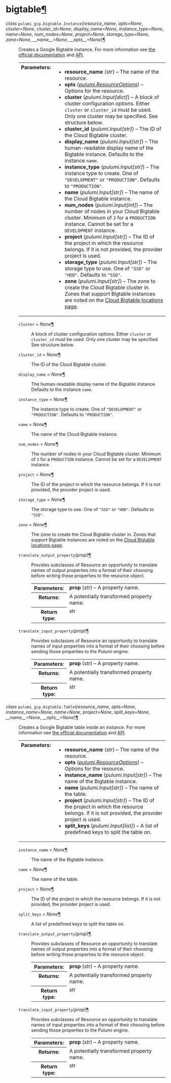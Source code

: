 <div class="section" id="module-pulumi_gcp.bigtable">
<span id="bigtable"></span><h1>bigtable<a class="headerlink" href="#module-pulumi_gcp.bigtable" title="Permalink to this headline">¶</a></h1>
<dl class="class">
<dt id="pulumi_gcp.bigtable.Instance">
<em class="property">class </em><code class="descclassname">pulumi_gcp.bigtable.</code><code class="descname">Instance</code><span class="sig-paren">(</span><em>resource_name</em>, <em>opts=None</em>, <em>cluster=None</em>, <em>cluster_id=None</em>, <em>display_name=None</em>, <em>instance_type=None</em>, <em>name=None</em>, <em>num_nodes=None</em>, <em>project=None</em>, <em>storage_type=None</em>, <em>zone=None</em>, <em>__name__=None</em>, <em>__opts__=None</em><span class="sig-paren">)</span><a class="headerlink" href="#pulumi_gcp.bigtable.Instance" title="Permalink to this definition">¶</a></dt>
<dd><p>Creates a Google Bigtable instance. For more information see
<a class="reference external" href="https://cloud.google.com/bigtable/">the official documentation</a> and
<a class="reference external" href="https://cloud.google.com/bigtable/docs/go/reference">API</a>.</p>
<table class="docutils field-list" frame="void" rules="none">
<col class="field-name" />
<col class="field-body" />
<tbody valign="top">
<tr class="field-odd field"><th class="field-name">Parameters:</th><td class="field-body"><ul class="first last simple">
<li><strong>resource_name</strong> (<em>str</em>) – The name of the resource.</li>
<li><strong>opts</strong> (<a class="reference internal" href="../../pulumi/#pulumi.ResourceOptions" title="pulumi.ResourceOptions"><em>pulumi.ResourceOptions</em></a>) – Options for the resource.</li>
<li><strong>cluster</strong> (<em>pulumi.Input</em><em>[</em><em>dict</em><em>]</em>) – A block of cluster configuration options. Either <code class="docutils literal notranslate"><span class="pre">cluster</span></code> or <code class="docutils literal notranslate"><span class="pre">cluster_id</span></code> must be used. Only one cluster may be specified. See structure below.</li>
<li><strong>cluster_id</strong> (<em>pulumi.Input</em><em>[</em><em>str</em><em>]</em>) – The ID of the Cloud Bigtable cluster.</li>
<li><strong>display_name</strong> (<em>pulumi.Input</em><em>[</em><em>str</em><em>]</em>) – The human-readable display name of the Bigtable instance. Defaults to the instance <code class="docutils literal notranslate"><span class="pre">name</span></code>.</li>
<li><strong>instance_type</strong> (<em>pulumi.Input</em><em>[</em><em>str</em><em>]</em>) – The instance type to create. One of <code class="docutils literal notranslate"><span class="pre">&quot;DEVELOPMENT&quot;</span></code> or <code class="docutils literal notranslate"><span class="pre">&quot;PRODUCTION&quot;</span></code>. Defaults to <code class="docutils literal notranslate"><span class="pre">&quot;PRODUCTION&quot;</span></code>.</li>
<li><strong>name</strong> (<em>pulumi.Input</em><em>[</em><em>str</em><em>]</em>) – The name of the Cloud Bigtable instance.</li>
<li><strong>num_nodes</strong> (<em>pulumi.Input</em><em>[</em><em>int</em><em>]</em>) – The number of nodes in your Cloud Bigtable cluster. Minimum of <code class="docutils literal notranslate"><span class="pre">3</span></code> for a <code class="docutils literal notranslate"><span class="pre">PRODUCTION</span></code> instance. Cannot be set for a <code class="docutils literal notranslate"><span class="pre">DEVELOPMENT</span></code> instance.</li>
<li><strong>project</strong> (<em>pulumi.Input</em><em>[</em><em>str</em><em>]</em>) – The ID of the project in which the resource belongs. If it
is not provided, the provider project is used.</li>
<li><strong>storage_type</strong> (<em>pulumi.Input</em><em>[</em><em>str</em><em>]</em>) – The storage type to use. One of <code class="docutils literal notranslate"><span class="pre">&quot;SSD&quot;</span></code> or <code class="docutils literal notranslate"><span class="pre">&quot;HDD&quot;</span></code>. Defaults to <code class="docutils literal notranslate"><span class="pre">&quot;SSD&quot;</span></code>.</li>
<li><strong>zone</strong> (<em>pulumi.Input</em><em>[</em><em>str</em><em>]</em>) – The zone to create the Cloud Bigtable cluster in. Zones that support Bigtable instances are noted on the <a class="reference external" href="https://cloud.google.com/bigtable/docs/locations">Cloud Bigtable locations page</a>.</li>
</ul>
</td>
</tr>
</tbody>
</table>
<dl class="attribute">
<dt id="pulumi_gcp.bigtable.Instance.cluster">
<code class="descname">cluster</code><em class="property"> = None</em><a class="headerlink" href="#pulumi_gcp.bigtable.Instance.cluster" title="Permalink to this definition">¶</a></dt>
<dd><p>A block of cluster configuration options. Either <code class="docutils literal notranslate"><span class="pre">cluster</span></code> or <code class="docutils literal notranslate"><span class="pre">cluster_id</span></code> must be used. Only one cluster may be specified. See structure below.</p>
</dd></dl>

<dl class="attribute">
<dt id="pulumi_gcp.bigtable.Instance.cluster_id">
<code class="descname">cluster_id</code><em class="property"> = None</em><a class="headerlink" href="#pulumi_gcp.bigtable.Instance.cluster_id" title="Permalink to this definition">¶</a></dt>
<dd><p>The ID of the Cloud Bigtable cluster.</p>
</dd></dl>

<dl class="attribute">
<dt id="pulumi_gcp.bigtable.Instance.display_name">
<code class="descname">display_name</code><em class="property"> = None</em><a class="headerlink" href="#pulumi_gcp.bigtable.Instance.display_name" title="Permalink to this definition">¶</a></dt>
<dd><p>The human-readable display name of the Bigtable instance. Defaults to the instance <code class="docutils literal notranslate"><span class="pre">name</span></code>.</p>
</dd></dl>

<dl class="attribute">
<dt id="pulumi_gcp.bigtable.Instance.instance_type">
<code class="descname">instance_type</code><em class="property"> = None</em><a class="headerlink" href="#pulumi_gcp.bigtable.Instance.instance_type" title="Permalink to this definition">¶</a></dt>
<dd><p>The instance type to create. One of <code class="docutils literal notranslate"><span class="pre">&quot;DEVELOPMENT&quot;</span></code> or <code class="docutils literal notranslate"><span class="pre">&quot;PRODUCTION&quot;</span></code>. Defaults to <code class="docutils literal notranslate"><span class="pre">&quot;PRODUCTION&quot;</span></code>.</p>
</dd></dl>

<dl class="attribute">
<dt id="pulumi_gcp.bigtable.Instance.name">
<code class="descname">name</code><em class="property"> = None</em><a class="headerlink" href="#pulumi_gcp.bigtable.Instance.name" title="Permalink to this definition">¶</a></dt>
<dd><p>The name of the Cloud Bigtable instance.</p>
</dd></dl>

<dl class="attribute">
<dt id="pulumi_gcp.bigtable.Instance.num_nodes">
<code class="descname">num_nodes</code><em class="property"> = None</em><a class="headerlink" href="#pulumi_gcp.bigtable.Instance.num_nodes" title="Permalink to this definition">¶</a></dt>
<dd><p>The number of nodes in your Cloud Bigtable cluster. Minimum of <code class="docutils literal notranslate"><span class="pre">3</span></code> for a <code class="docutils literal notranslate"><span class="pre">PRODUCTION</span></code> instance. Cannot be set for a <code class="docutils literal notranslate"><span class="pre">DEVELOPMENT</span></code> instance.</p>
</dd></dl>

<dl class="attribute">
<dt id="pulumi_gcp.bigtable.Instance.project">
<code class="descname">project</code><em class="property"> = None</em><a class="headerlink" href="#pulumi_gcp.bigtable.Instance.project" title="Permalink to this definition">¶</a></dt>
<dd><p>The ID of the project in which the resource belongs. If it
is not provided, the provider project is used.</p>
</dd></dl>

<dl class="attribute">
<dt id="pulumi_gcp.bigtable.Instance.storage_type">
<code class="descname">storage_type</code><em class="property"> = None</em><a class="headerlink" href="#pulumi_gcp.bigtable.Instance.storage_type" title="Permalink to this definition">¶</a></dt>
<dd><p>The storage type to use. One of <code class="docutils literal notranslate"><span class="pre">&quot;SSD&quot;</span></code> or <code class="docutils literal notranslate"><span class="pre">&quot;HDD&quot;</span></code>. Defaults to <code class="docutils literal notranslate"><span class="pre">&quot;SSD&quot;</span></code>.</p>
</dd></dl>

<dl class="attribute">
<dt id="pulumi_gcp.bigtable.Instance.zone">
<code class="descname">zone</code><em class="property"> = None</em><a class="headerlink" href="#pulumi_gcp.bigtable.Instance.zone" title="Permalink to this definition">¶</a></dt>
<dd><p>The zone to create the Cloud Bigtable cluster in. Zones that support Bigtable instances are noted on the <a class="reference external" href="https://cloud.google.com/bigtable/docs/locations">Cloud Bigtable locations page</a>.</p>
</dd></dl>

<dl class="method">
<dt id="pulumi_gcp.bigtable.Instance.translate_output_property">
<code class="descname">translate_output_property</code><span class="sig-paren">(</span><em>prop</em><span class="sig-paren">)</span><a class="headerlink" href="#pulumi_gcp.bigtable.Instance.translate_output_property" title="Permalink to this definition">¶</a></dt>
<dd><p>Provides subclasses of Resource an opportunity to translate names of output properties
into a format of their choosing before writing those properties to the resource object.</p>
<table class="docutils field-list" frame="void" rules="none">
<col class="field-name" />
<col class="field-body" />
<tbody valign="top">
<tr class="field-odd field"><th class="field-name">Parameters:</th><td class="field-body"><strong>prop</strong> (<em>str</em>) – A property name.</td>
</tr>
<tr class="field-even field"><th class="field-name">Returns:</th><td class="field-body">A potentially transformed property name.</td>
</tr>
<tr class="field-odd field"><th class="field-name">Return type:</th><td class="field-body">str</td>
</tr>
</tbody>
</table>
</dd></dl>

<dl class="method">
<dt id="pulumi_gcp.bigtable.Instance.translate_input_property">
<code class="descname">translate_input_property</code><span class="sig-paren">(</span><em>prop</em><span class="sig-paren">)</span><a class="headerlink" href="#pulumi_gcp.bigtable.Instance.translate_input_property" title="Permalink to this definition">¶</a></dt>
<dd><p>Provides subclasses of Resource an opportunity to translate names of input properties into
a format of their choosing before sending those properties to the Pulumi engine.</p>
<table class="docutils field-list" frame="void" rules="none">
<col class="field-name" />
<col class="field-body" />
<tbody valign="top">
<tr class="field-odd field"><th class="field-name">Parameters:</th><td class="field-body"><strong>prop</strong> (<em>str</em>) – A property name.</td>
</tr>
<tr class="field-even field"><th class="field-name">Returns:</th><td class="field-body">A potentially transformed property name.</td>
</tr>
<tr class="field-odd field"><th class="field-name">Return type:</th><td class="field-body">str</td>
</tr>
</tbody>
</table>
</dd></dl>

</dd></dl>

<dl class="class">
<dt id="pulumi_gcp.bigtable.Table">
<em class="property">class </em><code class="descclassname">pulumi_gcp.bigtable.</code><code class="descname">Table</code><span class="sig-paren">(</span><em>resource_name</em>, <em>opts=None</em>, <em>instance_name=None</em>, <em>name=None</em>, <em>project=None</em>, <em>split_keys=None</em>, <em>__name__=None</em>, <em>__opts__=None</em><span class="sig-paren">)</span><a class="headerlink" href="#pulumi_gcp.bigtable.Table" title="Permalink to this definition">¶</a></dt>
<dd><p>Creates a Google Bigtable table inside an instance. For more information see
<a class="reference external" href="https://cloud.google.com/bigtable/">the official documentation</a> and
<a class="reference external" href="https://cloud.google.com/bigtable/docs/go/reference">API</a>.</p>
<table class="docutils field-list" frame="void" rules="none">
<col class="field-name" />
<col class="field-body" />
<tbody valign="top">
<tr class="field-odd field"><th class="field-name">Parameters:</th><td class="field-body"><ul class="first last simple">
<li><strong>resource_name</strong> (<em>str</em>) – The name of the resource.</li>
<li><strong>opts</strong> (<a class="reference internal" href="../../pulumi/#pulumi.ResourceOptions" title="pulumi.ResourceOptions"><em>pulumi.ResourceOptions</em></a>) – Options for the resource.</li>
<li><strong>instance_name</strong> (<em>pulumi.Input</em><em>[</em><em>str</em><em>]</em>) – The name of the Bigtable instance.</li>
<li><strong>name</strong> (<em>pulumi.Input</em><em>[</em><em>str</em><em>]</em>) – The name of the table.</li>
<li><strong>project</strong> (<em>pulumi.Input</em><em>[</em><em>str</em><em>]</em>) – The ID of the project in which the resource belongs. If it
is not provided, the provider project is used.</li>
<li><strong>split_keys</strong> (<em>pulumi.Input</em><em>[</em><em>list</em><em>]</em>) – A list of predefined keys to split the table on.</li>
</ul>
</td>
</tr>
</tbody>
</table>
<dl class="attribute">
<dt id="pulumi_gcp.bigtable.Table.instance_name">
<code class="descname">instance_name</code><em class="property"> = None</em><a class="headerlink" href="#pulumi_gcp.bigtable.Table.instance_name" title="Permalink to this definition">¶</a></dt>
<dd><p>The name of the Bigtable instance.</p>
</dd></dl>

<dl class="attribute">
<dt id="pulumi_gcp.bigtable.Table.name">
<code class="descname">name</code><em class="property"> = None</em><a class="headerlink" href="#pulumi_gcp.bigtable.Table.name" title="Permalink to this definition">¶</a></dt>
<dd><p>The name of the table.</p>
</dd></dl>

<dl class="attribute">
<dt id="pulumi_gcp.bigtable.Table.project">
<code class="descname">project</code><em class="property"> = None</em><a class="headerlink" href="#pulumi_gcp.bigtable.Table.project" title="Permalink to this definition">¶</a></dt>
<dd><p>The ID of the project in which the resource belongs. If it
is not provided, the provider project is used.</p>
</dd></dl>

<dl class="attribute">
<dt id="pulumi_gcp.bigtable.Table.split_keys">
<code class="descname">split_keys</code><em class="property"> = None</em><a class="headerlink" href="#pulumi_gcp.bigtable.Table.split_keys" title="Permalink to this definition">¶</a></dt>
<dd><p>A list of predefined keys to split the table on.</p>
</dd></dl>

<dl class="method">
<dt id="pulumi_gcp.bigtable.Table.translate_output_property">
<code class="descname">translate_output_property</code><span class="sig-paren">(</span><em>prop</em><span class="sig-paren">)</span><a class="headerlink" href="#pulumi_gcp.bigtable.Table.translate_output_property" title="Permalink to this definition">¶</a></dt>
<dd><p>Provides subclasses of Resource an opportunity to translate names of output properties
into a format of their choosing before writing those properties to the resource object.</p>
<table class="docutils field-list" frame="void" rules="none">
<col class="field-name" />
<col class="field-body" />
<tbody valign="top">
<tr class="field-odd field"><th class="field-name">Parameters:</th><td class="field-body"><strong>prop</strong> (<em>str</em>) – A property name.</td>
</tr>
<tr class="field-even field"><th class="field-name">Returns:</th><td class="field-body">A potentially transformed property name.</td>
</tr>
<tr class="field-odd field"><th class="field-name">Return type:</th><td class="field-body">str</td>
</tr>
</tbody>
</table>
</dd></dl>

<dl class="method">
<dt id="pulumi_gcp.bigtable.Table.translate_input_property">
<code class="descname">translate_input_property</code><span class="sig-paren">(</span><em>prop</em><span class="sig-paren">)</span><a class="headerlink" href="#pulumi_gcp.bigtable.Table.translate_input_property" title="Permalink to this definition">¶</a></dt>
<dd><p>Provides subclasses of Resource an opportunity to translate names of input properties into
a format of their choosing before sending those properties to the Pulumi engine.</p>
<table class="docutils field-list" frame="void" rules="none">
<col class="field-name" />
<col class="field-body" />
<tbody valign="top">
<tr class="field-odd field"><th class="field-name">Parameters:</th><td class="field-body"><strong>prop</strong> (<em>str</em>) – A property name.</td>
</tr>
<tr class="field-even field"><th class="field-name">Returns:</th><td class="field-body">A potentially transformed property name.</td>
</tr>
<tr class="field-odd field"><th class="field-name">Return type:</th><td class="field-body">str</td>
</tr>
</tbody>
</table>
</dd></dl>

</dd></dl>

</div>
